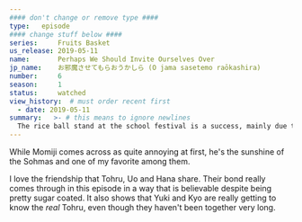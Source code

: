 ```yaml
---
#### don't change or remove type ####
type:   episode
#### change stuff below ####
series:     Fruits Basket
us_release: 2019-05-11 
name:       Perhaps We Should Invite Ourselves Over
jp_name:    お邪魔させてもらおうかしら (O jama sasetemo raōkashira)
number:     6
season:     1
status:     watched
view_history:  # must order recent first
  - date: 2019-05-11 
summary:   >- # this means to ignore newlines
  The rice ball stand at the school festival is a success, mainly due to Yuki reluctantly cross-dressing at the third year girls' insistence. Momiji and Hatori Sohma also visit the stand. Momiji causes chaos when he hugs Tohru and transforms into a rabbit, but Yuki serves as a distraction to save the day. Yuki warns Tohru to not be alone with Hatori, as he is the doctor who wipes people's memories. After the festival ends, Tohru's best friends Uo and Hana confront her about her close relationship with Yuki, and Tohru inadvertently reveals that she is living with them. To decide if they are OK with this, they invite themselves to a sleepover. When they lament that they weren't there to help Tohru, Yuki and Kyo remind them that Tohru is the type of person who would ask for help. As they are heading to bed, we learn the significance of the baseball cap that keeps popping up. Tohru tells Uo and Hana how she was saved and guided home by a young boy, after being chased by bullies and getting lost. The episode ends as Tohru gets a phone call from Hatori, asking her to come by and see him alone.
---
```


While Momiji comes across as quite annoying at first, he's the sunshine of the Sohmas and one of my favorite among them. 

I love the friendship that Tohru, Uo and Hana share. Their bond really comes through in this episode in a way that is believable despite being pretty sugar coated. It also shows that Yuki and Kyo are really getting to know the *real* Tohru, even though they haven't been together very long. 